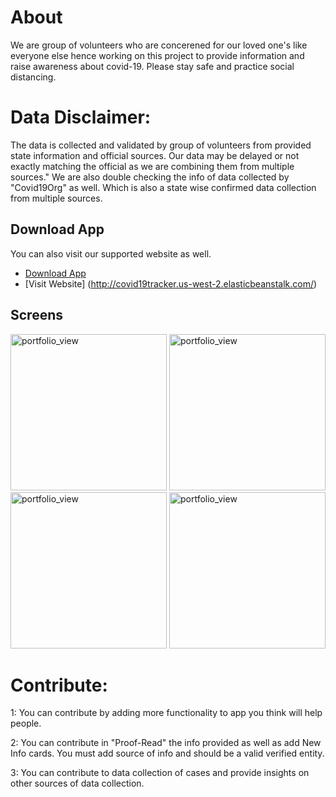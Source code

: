 # About
We are group of volunteers who are concerened for our loved one's like everyone else hence working on this project to provide information and raise awareness about covid-19. Please stay safe and practice social distancing.

# Data Disclaimer: 
The data is collected and validated by group of volunteers from provided state information and official sources. Our data may be delayed or not exactly matching the official as we are combining them from multiple sources."
We are also double checking the info of data collected by "Covid19Org" as well. Which is also a state wise confirmed data collection from multiple sources.

## Download App
You can also visit our supported website as well.

- [Download App](https://drive.google.com/file/d/1kpf6DLf4dAA5m5L2Vt88KIfBuLXV2RK1/view?usp=sharing)
- [Visit Website] (http://covid19tracker.us-west-2.elasticbeanstalk.com/)

## Screens
<div>
  <img width="250" alt="portfolio_view" src="https://i.imgur.com/7V34Lfh.png">
  <img width="250" alt="portfolio_view" src="https://i.imgur.com/sPBNADi.png">
  <img width="250" alt="portfolio_view" src="https://i.imgur.com/EgnRTre.png">
  <img width="250" alt="portfolio_view" src="https://i.imgur.com/IuzhsMe.png">
</div>




# Contribute:
1: You can contribute by adding more functionality to app you think will help people.

2: You can contribute in "Proof-Read" the info provided as well as add New Info cards. You must add source of info and should
be a valid verified entity.

3: You can contribute to data collection of cases and provide insights on other sources of data collection.
